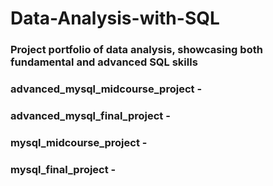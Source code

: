 # Data-Analysis-with-SQL
### Project portfolio of data analysis, showcasing both fundamental and advanced SQL skills
### advanced_mysql_midcourse_project - 
### advanced_mysql_final_project - 
### mysql_midcourse_project - 
### mysql_final_project - 
